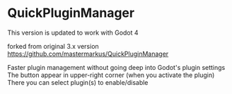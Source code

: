 # QuickPluginManager

This version is updated to work with Godot 4

forked from original 3.x version https://github.com/mastermarkus/QuickPluginManager

Faster plugin management without going deep into Godot's plugin settings
The button appear in upper-right corner (when you activate the plugin)
There you can select plugin(s) to enable/disable

